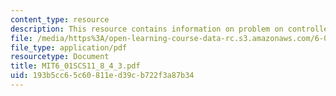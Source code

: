 ```yaml
---
content_type: resource
description: This resource contains information on problem on controller gain.
file: /media/https%3A/open-learning-course-data-rc.s3.amazonaws.com/6-01sc-introduction-to-electrical-engineering-and-computer-science-i-spring-2011/193b5cc65c60811ed39cb722f3a87b34_MIT6_01SCS11_8_4_3.pdf
file_type: application/pdf
resourcetype: Document
title: MIT6_01SCS11_8_4_3.pdf
uid: 193b5cc6-5c60-811e-d39c-b722f3a87b34
---
```

